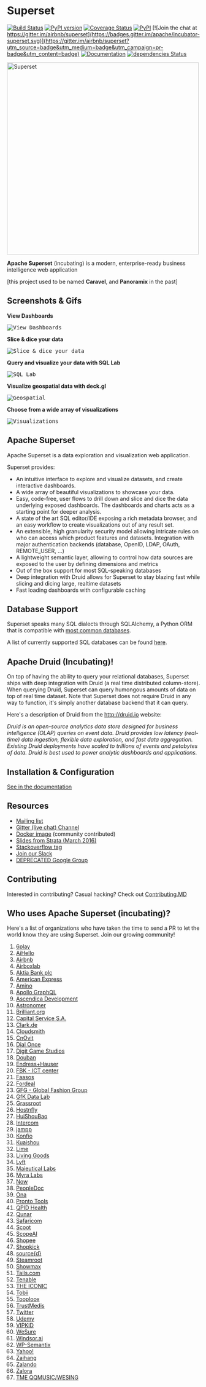 <!--
Licensed to the Apache Software Foundation (ASF) under one
or more contributor license agreements.  See the NOTICE file
distributed with this work for additional information
regarding copyright ownership.  The ASF licenses this file
to you under the Apache License, Version 2.0 (the
"License"); you may not use this file except in compliance
with the License.  You may obtain a copy of the License at

  http://www.apache.org/licenses/LICENSE-2.0

Unless required by applicable law or agreed to in writing,
software distributed under the License is distributed on an
"AS IS" BASIS, WITHOUT WARRANTIES OR CONDITIONS OF ANY
KIND, either express or implied.  See the License for the
specific language governing permissions and limitations
under the License.
-->
Superset
=========

[![Build Status](https://travis-ci.org/apache/incubator-superset.svg?branch=master)](https://travis-ci.org/apache/incubator-superset)
[![PyPI version](https://badge.fury.io/py/apache-superset.svg)](https://badge.fury.io/py/apache-superset)
[![Coverage Status](https://codecov.io/github/apache/incubator-superset/coverage.svg?branch=master)](https://codecov.io/github/apache/incubator-superset)
[![PyPI](https://img.shields.io/pypi/pyversions/superset.svg?maxAge=2592000)](https://pypi.python.org/pypi/superset)
[![Join the chat at https://gitter.im/airbnb/superset](https://badges.gitter.im/apache/incubator-superset.svg)](https://gitter.im/airbnb/superset?utm_source=badge&utm_medium=badge&utm_campaign=pr-badge&utm_content=badge)
[![Documentation](https://img.shields.io/badge/docs-apache.org-blue.svg)](https://superset.incubator.apache.org)
[![dependencies Status](https://david-dm.org/apache/incubator-superset/status.svg?path=superset/assets)](https://david-dm.org/apache/incubator-superset?path=superset/assets)

<img
  src="https://cloud.githubusercontent.com/assets/130878/20946612/49a8a25c-bbc0-11e6-8314-10bef902af51.png"
  alt="Superset"
  width="500"
/>

**Apache Superset** (incubating) is a modern, enterprise-ready
business intelligence web application

[this project used to be named **Caravel**, and **Panoramix** in the past]


Screenshots & Gifs
------------------

**View Dashboards**

<kbd><img title="View Dashboards" src="https://raw.githubusercontent.com/apache/incubator-superset/master/superset/assets/images/screenshots/bank_dash.png"></kbd><br/>

**Slice & dice your data**

<kbd><img title="Slice & dice your data" src="https://raw.githubusercontent.com/apache/incubator-superset/master/superset/assets/images/screenshots/explore.png"></kbd><br/>

**Query and visualize your data with SQL Lab**

<kbd><img title="SQL Lab" src="https://raw.githubusercontent.com/apache/incubator-superset/master/superset/assets/images/screenshots/sqllab.png"></kbd><br/>

**Visualize geospatial data with deck.gl**

<kbd><img title="Geospatial" src="https://raw.githubusercontent.com/apache/incubator-superset/master/superset/assets/images/screenshots/deckgl_dash.png"></kbd><br/>

**Choose from a wide array of visualizations**

<kbd><img title="Visualizations" src="https://raw.githubusercontent.com/apache/incubator-superset/master/superset/assets/images/screenshots/visualizations.png"></kbd><br/>

Apache Superset
---------------
Apache Superset is a data exploration and visualization web application.

Superset provides:
* An intuitive interface to explore and visualize datasets, and
    create interactive dashboards.
* A wide array of beautiful visualizations to showcase your data.
* Easy, code-free, user flows to drill down and slice and dice the data
    underlying exposed dashboards. The dashboards and charts acts as a starting
    point for deeper analysis.
* A state of the art SQL editor/IDE exposing a rich metadata browser, and
    an easy workflow to create visualizations out of any result set.
* An extensible, high granularity security model allowing intricate rules
    on who can access which product features and datasets.
    Integration with major
    authentication backends (database, OpenID, LDAP, OAuth, REMOTE_USER, ...)
* A lightweight semantic layer, allowing to control how data sources are
    exposed to the user by defining dimensions and metrics
* Out of the box support for most SQL-speaking databases
* Deep integration with Druid allows for Superset to stay blazing fast while
    slicing and dicing large, realtime datasets
* Fast loading dashboards with configurable caching


Database Support
----------------

Superset speaks many SQL dialects through SQLAlchemy, a Python
ORM that is compatible with
[most common databases](https://docs.sqlalchemy.org/en/rel_1_2/core/engines.html).

A list of currently supported SQL databases can be found
[here](https://superset.incubator.apache.org/#databases).

Apache Druid (Incubating)!
------

On top of having the ability to query your relational databases,
Superset ships with deep integration with Druid (a real time distributed
column-store). When querying Druid,
Superset can query humongous amounts of data on top of real time dataset.
Note that Superset does not require Druid in any way to function, it's simply
another database backend that it can query.

Here's a description of Druid from the http://druid.io website:

*Druid is an open-source analytics data store designed for
business intelligence (OLAP) queries on event data. Druid provides low
latency (real-time) data ingestion, flexible data exploration,
and fast data aggregation. Existing Druid deployments have scaled to
trillions of events and petabytes of data. Druid is best used to
power analytic dashboards and applications.*


Installation & Configuration
----------------------------

[See in the documentation](https://superset.incubator.apache.org/installation.html)


Resources
-------------
* [Mailing list](https://lists.apache.org/list.html?dev@superset.apache.org)
* [Gitter (live chat) Channel](https://gitter.im/airbnb/superset)
* [Docker image](https://hub.docker.com/r/amancevice/superset/) (community contributed)
* [Slides from Strata (March 2016)](https://drive.google.com/open?id=0B5PVE0gzO81oOVJkdF9aNkJMSmM)
* [Stackoverflow tag](https://stackoverflow.com/questions/tagged/apache-superset)
* [Join our Slack](https://join.slack.com/t/apache-superset/shared_invite/enQtNDMxMDY5NjM4MDU0LTc2Y2QwYjE4NGYwNzQyZWUwYTExZTdiZDMzMWQwZjc2YmJmM2QyMDkwMGVjZTA4N2I2MzUxZTk2YmE5MWRhZWE)
* [DEPRECATED Google Group](https://groups.google.com/forum/#!forum/airbnb_superset)


Contributing
------------

Interested in contributing? Casual hacking? Check out
[Contributing.MD](https://github.com/airbnb/superset/blob/master/CONTRIBUTING.md)


Who uses Apache Superset (incubating)?
--------------------------------------

Here's a list of organizations who have taken the time to send a PR to let
the world know they are using Superset. Join our growing community!

 1. [6play](https://www.6play.fr)
 1. [AiHello](https://www.aihello.com)
 1. [Airbnb](https://github.com/airbnb)
 1. [Airboxlab](https://foobot.io)
 1. [Aktia Bank plc](https://www.aktia.com)
 1. [American Express](https://www.americanexpress.com)
 1. [Amino](https://amino.com)
 1. [Apollo GraphQL](https://www.apollographql.com/)
 1. [Ascendica Development](http://ascendicadevelopment.com)
 1. [Astronomer](https://www.astronomer.io)
 1. [Brilliant.org](https://brilliant.org/)
 1. [Capital Service S.A.](http://capitalservice.pl)
 1. [Clark.de](http://clark.de/)
 1. [Cloudsmith](https://cloudsmith.io)
 1. [CnOvit](http://www.cnovit.com/)
 1. [Dial Once](https://www.dial-once.com/en/)
 1. [Digit Game Studios](https://www.digitgaming.com/)
 1. [Douban](https://www.douban.com/)
 1. [Endress+Hauser](http://www.endress.com/)
 1. [FBK - ICT center](http://ict.fbk.eu)
 1. [Faasos](http://faasos.com/)
 1. [Fordeal](http://www.fordeal.com)
 1. [GFG - Global Fashion Group](https://global-fashion-group.com)
 1. [GfK Data Lab](http://datalab.gfk.com)
 1. [Grassroot](https://www.grassrootinstitute.org/)
 1. [Hostnfly](https://www.hostnfly.com/)
 1. [HuiShouBao](http://www.huishoubao.com/)
 1. [Intercom](https://www.intercom.com/)
 1. [jampp](https://jampp.com/)
 1. [Konfío](http://konfio.mx)
 1. [Kuaishou](https://www.kuaishou.com/)
 1. [Lime](https://www.limebike.com/)
 1. [Living Goods](https://www.livinggoods.org)
 1. [Lyft](https://www.lyft.com/)
 1. [Maieutical Labs](https://maieuticallabs.it)
 1. [Myra Labs](http://www.myralabs.com/)
 1. [Now](https://www.now.vn/)
 1. [PeopleDoc](https://www.people-doc.com)
 1. [Ona](https://ona.io)
 1. [Pronto Tools](http://www.prontotools.io)
 1. [QPID Health](http://www.qpidhealth.com/    )
 1. [Qunar](https://www.qunar.com/)
 1. [Safaricom](https://www.safaricom.co.ke/)
 1. [Scoot](https://scoot.co/)
 1. [ScopeAI](https://www.getscopeai.com)
 1. [Shopee](https://shopee.sg)
 1. [Shopkick](https://www.shopkick.com)
 1. [source{d}](https://www.sourced.tech)
 1. [Steamroot](https://streamroot.io/)
 1. [Showmax](https://tech.showmax.com)
 1. [Tails.com](https://tails.com)
 1. [Tenable](https://www.tenable.com)
 1. [THE ICONIC](http://theiconic.com.au/)
 1. [Tobii](http://www.tobii.com/)
 1. [Tooploox](https://www.tooploox.com/)
 1. [TrustMedis](https://trustmedis.com)
 1. [Twitter](https://twitter.com/)
 1. [Udemy](https://www.udemy.com/)
 1. [VIPKID](https://www.vipkid.com.cn/)
 1. [WeSure](https://www.wesure.cn/)
 1. [Windsor.ai](https://www.windsor.ai/)
 1. [WP-Semantix](https://wpsemantix.com/)
 1. [Yahoo!](https://yahoo.com/)
 1. [Zaihang](http://www.zaih.com/)
 1. [Zalando](https://www.zalando.com)
 1. [Zalora](https://www.zalora.com)
 1. [TME QQMUSIC/WESING](https://www.tencentmusic.com/)

